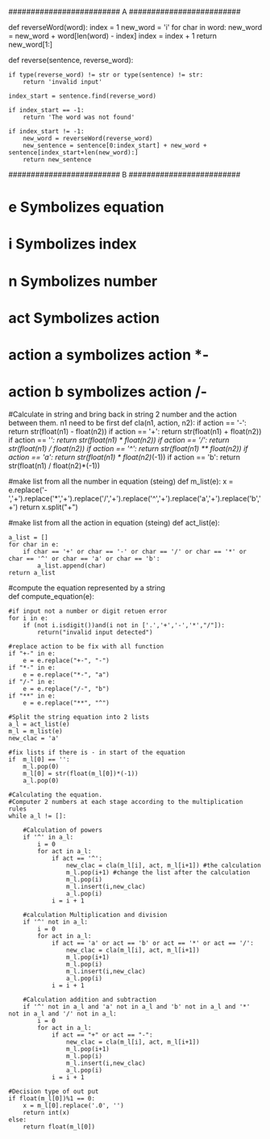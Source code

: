 
######################### A #########################

def reverseWord(word):
    index = 1
    new_word = 'i'
    for char in word:
        new_word = new_word + word[len(word) - index]
        index = index + 1
    return new_word[1:]

def reverse(sentence, reverse_word):
    
    if type(reverse_word) != str or type(sentence) != str:
        return 'invalid input'
    
    index_start = sentence.find(reverse_word)
    
    if index_start == -1:
        return 'The word was not found'
    
    if index_start != -1:
        new_word = reverseWord(reverse_word)
        new_sentence = sentence[0:index_start] + new_word + sentence[index_start+len(new_word):]
        return new_sentence
    
######################### B #########################
 
# e Symbolizes equation
# i Symbolizes index
# n Symbolizes number
# act Symbolizes action
# action a symbolizes action  *- 
# action b symbolizes action /-

#Calculate in string and bring back in string 2 number and the action between them. n1 need to be first
def cla(n1, action, n2):
    if action == '-':
        return str(float(n1) - float(n2))
    if action == '+':
        return str(float(n1) + float(n2))
    if action == '*':
        return str(float(n1) * float(n2))
    if action == '/':
        return str(float(n1) / float(n2))
    if action == '^':
        return str(float(n1) ** float(n2))
    if action == 'a':
        return str(float(n1) * float(n2)*(-1))
    if action == 'b':
        return str(float(n1) / float(n2)*(-1))

#make list from all the number in equation (steing)
def m_list(e):
    x = e.replace('-','+').replace('*','+').replace('/','+').replace('^','+').replace('a','+').replace('b','+')
    return x.split("+")

#make list from all the action in equation (steing)
def act_list(e):
   
    a_list = []
    for char in e:
        if char == '+' or char == '-' or char == '/' or char == '*' or char == '^' or char == 'a' or char == 'b':
            a_list.append(char)
    return a_list
  
#compute the equation represented by a string   
def compute_equation(e):
    
    #if input not a number or digit retuen error
    for i in e:
        if (not i.isdigit())and(i not in ['.','+','-','*',"/"]):
            return("invalid input detected")
        
    #replace action to be fix with all function
    if "+-" in e:
        e = e.replace("+-", "-")
    if "*-" in e:
        e = e.replace("*-", "a")
    if "/-" in e:
        e = e.replace("/-", "b")
    if "**" in e:
        e = e.replace("**", "^")
    
    #Split the string equation into 2 lists
    a_l = act_list(e)
    m_l = m_list(e)
    new_clac = 'a'
    
    #fix lists if there is - in start of the equation
    if  m_l[0] == '':
        m_l.pop(0)
        m_l[0] = str(float(m_l[0])*(-1))
        a_l.pop(0)
        
    #Calculating the equation.
    #Computer 2 numbers at each stage according to the multiplication rules
    while a_l != []:
        
        #Calculation of powers
        if '^' in a_l:
            i = 0 
            for act in a_l:
                if act == '^':
                    new_clac = cla(m_l[i], act, m_l[i+1]) #the calculation
                    m_l.pop(i+1) #change the list after the calculation
                    m_l.pop(i)
                    m_l.insert(i,new_clac)
                    a_l.pop(i)
                i = i + 1
                
        #calculation Multiplication and division
        if '^' not in a_l:
            i = 0   
            for act in a_l:
                if act == 'a' or act == 'b' or act == '*' or act == '/':
                    new_clac = cla(m_l[i], act, m_l[i+1])
                    m_l.pop(i+1)
                    m_l.pop(i)
                    m_l.insert(i,new_clac)
                    a_l.pop(i)
                i = i + 1
                
        #Calculation addition and subtraction   
        if '^' not in a_l and 'a' not in a_l and 'b' not in a_l and '*' not in a_l and '/' not in a_l:           
            i = 0   
            for act in a_l:
                if act == "+" or act == "-":                
                    new_clac = cla(m_l[i], act, m_l[i+1])
                    m_l.pop(i+1)
                    m_l.pop(i)
                    m_l.insert(i,new_clac)
                    a_l.pop(i)
                i = i + 1
                
    #Decision type of out put            
    if float(m_l[0])%1 == 0:
        x = m_l[0].replace('.0', '')
        return int(x)
    else:
        return float(m_l[0])
